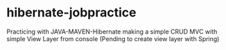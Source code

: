 # hibernate-jobpractice
Practicing with JAVA-MAVEN-Hibernate making a simple CRUD
MVC with simple View Layer from console (Pending to create view layer with Spring)
